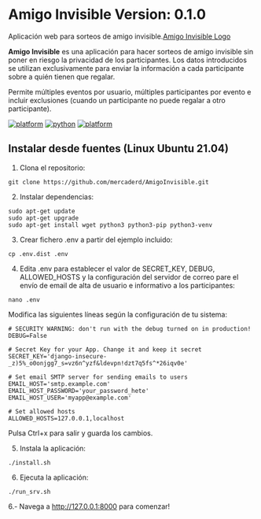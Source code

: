 # Amigo Invisible Version: 0.1.0

Aplicación web para sorteos de amigo invisible.[Amigo Invisible Logo](./sorteos/static/img/logo.png) 


**Amigo Invisible** es una aplicación para hacer sorteos de amigo invisible sin poner en riesgo la privacidad de los participantes. Los datos introducidos se utilizan exclusivamente para enviar la información a cada participante sobre a quién tienen que regalar.

Permite múltiples eventos por usuario, múltiples participantes por evento e incluir exclusiones (cuando un participante no puede regalar a otro participante).

[![platform](https://img.shields.io/badge/platform-linux-green)](https://ubuntu.com/)
[![python](https://img.shields.io/badge/python-3.9-blue.svg?logo=python&labelColor=yellow)](https://www.python.org/downloads/)
[![platform](https://img.shields.io/badge/django-3.1-blue)](https://www.djangoproject.com/)


## Instalar desde fuentes (Linux Ubuntu 21.04)

1. Clona el repositorio:
```
git clone https://github.com/mercaderd/AmigoInvisible.git
```

2. Instalar dependencias:

```
sudo apt-get update
sudo apt-get upgrade
sudo apt-get install wget python3 python3-pip python3-venv
```

3. Crear fichero .env a partir del ejemplo incluido:

```    
cp .env.dist .env
```

4. Edita .env para establecer el valor de SECRET_KEY, DEBUG, ALLOWED_HOSTS y la configuración del servidor de correo pare el envío de email de alta de usuario e informativo a los participantes:
```  
nano .env
``` 

Modifica las siguientes líneas según la configuración de tu sistema:
```     
# SECURITY WARNING: don't run with the debug turned on in production!
DEBUG=False

# Secret Key for your App. Change it and keep it secret
SECRET_KEY='django-insecure-_z)5%_o0onjgg7_s=vz6n^yzf&ldevpn!dzt7q5fs^*26iqv0e'

# Set email SMTP server for sending emails to users
EMAIL_HOST='smtp.example.com'
EMAIL_HOST_PASSWORD='your_password_hete'
EMAIL_HOST_USER='myapp@example.com'

# Set allowed hosts
ALLOWED_HOSTS=127.0.0.1,localhost
``` 
Pulsa Ctrl+x para salir y guarda los cambios.

5. Instala la aplicación:
```
./install.sh
``` 
6. Ejecuta la aplicación:
``` 
./run_srv.sh
``` 

6.- Navega a http://127.0.0.1:8000 para comenzar!